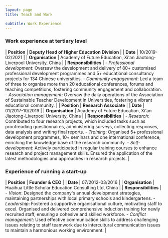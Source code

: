 ```yaml
---
layout: page
title: Teach and Work

subtitle: Work Experience
---
```



### Work experience at tertiary level


| **Position** | **Deputy Head of Higher Education Division** |
| **Date** | 10/2019-02/2021 |
| **Organisation** | Academy of Future Education, Xi'an Jiaotong-Liverpool University, China |
| **Responsibilities** | - *Professional development*: Oversaw the development and delivery of 80+ customised professional development programmes and 5+ educational consultancy projects for 134 Chinese universities. - *Community engagement*: Led a team of three to organise more than 20 educational conferences, forums and teaching competitions, fostering community engagement and collaboration. -	*Association management*: Oversaw the daily operations of the Association of Sustainable Teacher Development in Universities, fostering a vibrant educational community. |
| **Position** | **Research Associate** |
| **Date** | 01/2017-10/2019 |
| **Organisation** | Academy of Future Education, Xi'an Jiaotong-Liverpool University, China |
| **Responsibilities** | - *Research*: Contributed to four research projects, which included tasks such as proofreading questionnaires, administering surveys, collecting responses, data analysis and writing final reports. - *Training*: Organised 5+ professional development programmes, 10+ seminars and one international conference, enriching the knowledge base of the research community. - *Self-development*: Actively participated in regular training courses to enhance research and project management skills. Ensured the application of the latest methodologies and approaches in research projects. |


### Experience of running a start-up


| **Position** | **Founder & CEO** |
| **Date** | 07/2012-03/2016 |
| **Organisation** | Huaihua Little Scholar Education Consulting Ltd, China |
| **Responsibilities** | -	*Vision*: Designed the company's annual development strategies, maintaining partnerships with local primary schools and kindergartens. - *Leadership*: Fostered a supportive organisational culture, motivating staff to excel. Organised and delivered comprehensive induction training for newly recruited staff, ensuring a cohesive and skilled workforce. - *Conflict management*: Used effective communication skills to address challenging issues relating to staff teamwork due to intercultural communication issues to maintain a harmonious working environment. |
